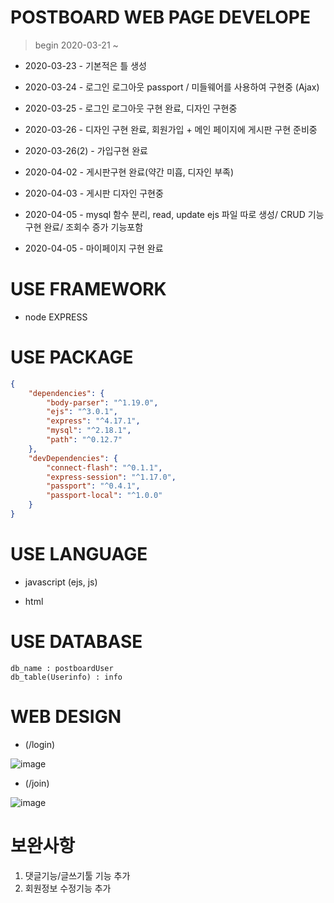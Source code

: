 # POSTBOARD WEB PAGE DEVELOPE 

> begin 2020-03-21 ~

* 2020-03-23 - 기본적은 틀 생성

* 2020-03-24 - 로그인 로그아웃 passport / 미들웨어를 사용하여 구현중 (Ajax)

* 2020-03-25 - 로그인 로그아웃 구현 완료, 디자인 구현중

* 2020-03-26 - 디자인 구현 완료, 회원가입 + 메인 페이지에 게시판 구현 준비중

* 2020-03-26(2) - 가입구현 완료

* 2020-04-02 - 게시판구현 완료(약간 미흡, 디자인 부족)

* 2020-04-03 - 게시판 디자인 구현중

* 2020-04-05 - mysql 함수 분리, read, update ejs 파일 따로 생성/ CRUD 기능 구현 완료/ 조회수 증가 기능포함

* 2020-04-05 - 마이페이지 구현 완료


# USE FRAMEWORK

* node EXPRESS

# USE PACKAGE
```json
{
    "dependencies": {
        "body-parser": "^1.19.0",
        "ejs": "^3.0.1",
        "express": "^4.17.1",
        "mysql": "^2.18.1",
        "path": "^0.12.7"
    },
    "devDependencies": {
        "connect-flash": "^0.1.1",
        "express-session": "^1.17.0",
        "passport": "^0.4.1",
        "passport-local": "^1.0.0"
    }
}
```
# USE LANGUAGE

* javascript (ejs, js)

* html



# USE DATABASE
```
db_name : postboardUser
db_table(Userinfo) : info
```

# WEB DESIGN
* (/login)

![image](https://user-images.githubusercontent.com/50985723/77752831-a9c08700-706b-11ea-9fbe-ca0079e72f2f.png)

* (/join)

![image](https://user-images.githubusercontent.com/50985723/77752865-b8a73980-706b-11ea-822d-f668f6aec450.png)


# 보완사항
1. 댓글기능/글쓰기툴 기능 추가
2. 회원정보 수정기능 추가

